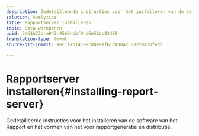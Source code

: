 ```yaml
---
description: Gedetailleerde instructies voor het installeren van de software van het Rapport en het vormen van het voor rapportgeneratie en distributie.
solution: Analytics
title: Rapportserver installeren
topic: Data workbench
uuid: 3a61b27b-a942-45b6-bbf0-b6e56cc83489
translation-type: tm+mt
source-git-commit: aec1f7b14198cdde91f61d490a235022943bfedb

---
```



# Rapportserver installeren{#installing-report-server}

Gedetailleerde instructies voor het installeren van de software van het Rapport en het vormen van het voor rapportgeneratie en distributie.

